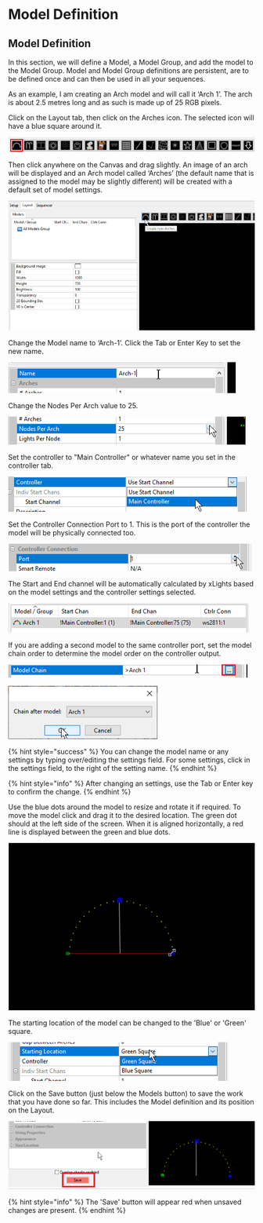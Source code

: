 # Model Definition

## **Model Definition**

In this section, we will define a Model, a Model Group, and add the model to the Model Group. Model and Model Group definitions are persistent, are to be defined once and can then be used in all your sequences.

As an example, I am creating an Arch model and will call it ‘Arch 1’. The arch is about 2.5 metres long and as such is made up of 25 RGB pixels.

Click on the Layout tab, then click on the Arches icon. The selected icon will have a blue square around it.

![](<../../.gitbook/assets/image (20) (1).png>)

Then click anywhere on the Canvas and drag slightly. An image of an arch will be displayed and an Arch model called ‘Arches’ (the default name that is assigned to the model may be slightly different) will be created with a default set of model settings.

![](<../../.gitbook/assets/addarc (1).gif>)

Change the Model name to ‘Arch-1’. Click the Tab or Enter Key to set the new name.

![](<../../.gitbook/assets/image (212).png>)

Change the Nodes Per Arch value to 25.

![](<../../.gitbook/assets/image (211).png>)

Set the controller to "Main Controller" or whatever name you set in the controller tab.

![](<../../.gitbook/assets/image (488).png>)

Set the Controller Connection Port to 1. This is the port of the controller the model will be physically  connected too.

![](<../../.gitbook/assets/image (26).png>)

The Start and End channel will be automatically calculated by xLights based on the model settings and the controller settings selected.

![](<../../.gitbook/assets/image (483).png>)

If you are adding a second model to the same controller port, set the model chain order to determine the model order on the controller output.

![](<../../.gitbook/assets/image (73).png>)

![](<../../.gitbook/assets/image (85).png>)

{% hint style="success" %}
You can change the model name or any settings by typing over/editing the settings field. For some settings, click in the settings field, to the right of the setting name.
{% endhint %}

{% hint style="info" %}
After changing an settings, use the Tab or Enter key to confirm the change.
{% endhint %}

Use the blue dots around the model to resize and rotate it if required. To move the model click and drag it to the desired location. The green dot should at the left side of the screen. When it is aligned horizontally, a red line is displayed between the green and blue dots.

![](../../.gitbook/assets/resize.gif)

The starting location of the model can be changed to the 'Blue' or 'Green' square.

![](<../../.gitbook/assets/image (538).png>)

Click on the Save button (just below the Models button) to save the work that you have done so far. This includes the Model definition and its position on the Layout.

![](<../../.gitbook/assets/image (132).png>)

{% hint style="info" %}
The 'Save' button will appear red when unsaved changes are present.
{% endhint %}
